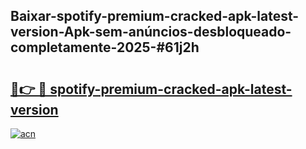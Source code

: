 ## Baixar-spotify-premium-cracked-apk-latest-version-Apk-sem-anúncios-desbloqueado-completamente-2025-#61j2h

# <h2><a href="https://ainizakaria.my?title=spotify-premium-cracked-apk-latest-version&ref=20M">🔗👉 🔴 spotify-premium-cracked-apk-latest-version</a></h2>

[![acn](https://github.com/user-attachments/assets/0f9c940e-d8b0-45ae-aac7-cd30a18b3e1c)](https://ainizakaria.my?title=spotify-premium-cracked-apk-latest-version&ref=20M)

